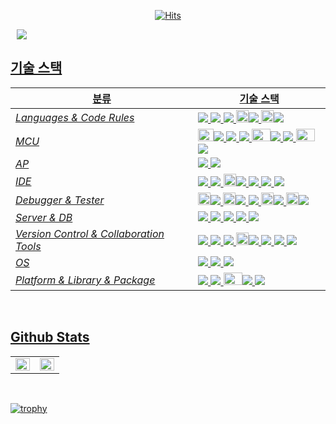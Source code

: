 
<div align="center">

[![Hits](https://hits.seeyoufarm.com/api/count/incr/badge.svg?url=https%3A%2F%2Fgithub.com%2Fyumdari%2Fhit-counter&count_bg=%2379C83D&title_bg=%23555555&icon=&icon_color=%23E7E7E7&title=hits&edge_flat=false)](https://hits.seeyoufarm.com)
</div>

</a> <a href="https://instagram.com/salt_hunny">
    <img 
        src="http://img.shields.io/badge/-Instagram-black?style=flat&logo=Instagram&link=https://instagram.com/salt_hunny/"
        style="height : auto; margin-left : 10px; margin-right : 10px;"/>
    

## 기술 스택

| <center>분류</center> |<center>기술 스택</center>|
| :-------------------- | :-------------------------------------------------------------------------------------------------------------------------------------------------------------------------------------------------------------------------------------------------------------------------------------------------------------------------------------------------------------------------------------------------------------------------------------------- |
| *Languages & Code Rules*|<img src="https://img.shields.io/badge/C-A8B9CC?style=flat-square&logo=Coursera&logoColor=white"/> <img src="https://img.shields.io/badge/C++-00599C?style=flat-square&logo=C%2B%2B&logoColor=white"/> <img src="https://img.shields.io/badge/Python-3776AB?style=flat-square&logo=Python&logoColor=white"/> <img src="https://user-images.githubusercontent.com/91246353/194322261-655a7117-69db-42ab-a81c-0b75241018d4.png" width=20 height=20/><img src="https://img.shields.io/badge/MISRA C-862633?style=flat-square"/> <img src="https://user-images.githubusercontent.com/91246353/194736240-2b747fe3-337b-4614-9e05-18cecf0b338c.png" width=20 height=20/><img src="https://img.shields.io/badge/CAPL-B70032?style=flat-square"/>|
| *MCU*| <img src="https://user-images.githubusercontent.com/91246353/193260442-710eeb9e-9557-4740-bf60-0185e366465d.png" width=25 height=20/><img src="https://img.shields.io/badge/ATmega128-3676C4?style=flat-square"/> <img src="https://img.shields.io/badge/ESP32-E7352C?style=flat-square&logo=Espressif&logoColor=white"/> <img src="https://img.shields.io/badge/STM32F103RB-03234B?style=flat-square&logo=STMicroelectronics&logoColor=white"/> <img src="https://user-images.githubusercontent.com/91246353/211160484-dba33e2c-391e-4e7e-b67f-1236e43196e7.png" width=30 height=20/><img src="https://img.shields.io/badge/xc2200-1968E7?style=flat-square"/> <img src="https://img.shields.io/badge/SPC560B-03234B?style=flat-square&logo=STMicroelectronics&logoColor=white"/> <img src="https://user-images.githubusercontent.com/91246353/194317910-343d4bdd-7973-4802-9660-cc21083d02e1.png" width=30 height=20/><img src="https://img.shields.io/badge/RH850-29289D?style=flat-square"/>|
| *AP*| <img src="https://img.shields.io/badge/Raspberry Pi-A22846?style=flat-square&logo=Raspberry Pi&logoColor=white"/> <img src="https://img.shields.io/badge/Jetson Nano-76B900?style=flat-square&logo=NVIDIA&logoColor=white"/> |
| *IDE*| <img src="https://img.shields.io/badge/Visual Studio-5C2D91?style=flat-square&logo=Visual Studio&logoColor=white"/> <img src="https://img.shields.io/badge/VS Code-007ACC?style=flat-square&logo=Visual Studio Code&logoColor=white"/> <img src="https://user-images.githubusercontent.com/91246353/193263639-616ae966-3ebf-4433-af37-fc8a2b906a0e.png" width=20 height=20/><img src="https://img.shields.io/badge/MicrochipStudio-EC1B24?style=flat-square"/> <img src="https://img.shields.io/badge/STM32CubeIDE-03234B?style=flat-square&logo=STMicroelectronics&logoColor=white"/> <img src="https://img.shields.io/badge/SPC5Studio-03234B?style=flat-square&logo=STMicroelectronics&logoColor=white"/> <img src="https://img.shields.io/badge/PyCharm-000000?style=flat-square&logo=PyCharm&logoColor=white"/>|
| *Debugger & Tester*|<img src="https://user-images.githubusercontent.com/91246353/194736114-dfeef2da-8494-46bc-ae8f-f983d1dffe63.png" width=20 height=20/><img src="https://img.shields.io/badge/TRACE32-152877?style=flat-square"/> <img src="https://user-images.githubusercontent.com/91246353/194736240-2b747fe3-337b-4614-9e05-18cecf0b338c.png" width=20 height=20/><img src="https://img.shields.io/badge/CANoe-B70032?style=flat-square"/> <img src="https://img.shields.io/badge/Wireshark-1679A7?style=flat-square&logo=Wireshark&logoColor=white"/> <img src="https://user-images.githubusercontent.com/91246353/194736510-4cb401a9-90e0-4471-970c-5b21a842ae42.png" width=20 height=20/><img src="https://img.shields.io/badge/CODESCROLL-D2B300?style=flat-square"/> <img src="https://user-images.githubusercontent.com/91246353/194736706-b6fe8757-6298-4adc-a8f6-0680c2494c74.png" width=20 height=20/><img src="https://img.shields.io/badge/Polyspace-D16432?style=flat-square"/> |
| *Server & DB*|<img src="https://img.shields.io/badge/MSSQL-CC2927?style=flat-square&logo=Microsoft SQL Server&logoColor=white"/>  <img src="https://img.shields.io/badge/Apache-D22128?style=flat-square&logo=Apache&logoColor=white"/> <img src="https://img.shields.io/badge/PHP-777BB4?style=flat-square&logo=PHP&logoColor=white"/> <img src="https://img.shields.io/badge/MySQL-4479A1?style=flat-square&logo=MySQL&logoColor=white"/> <img src="https://img.shields.io/badge/MariaDB-003545?style=flat-square&logo=MariaDB&logoColor=white"/>|
| *Version Control & Collaboration Tools*| <img src="https://img.shields.io/badge/Git-F05032?style=flat-square&logo=Git&logoColor=white"/> <img src="https://img.shields.io/badge/GitHub-181717?style=flat-square&logo=GitHub&logoColor=white"/> <img src="https://img.shields.io/badge/GitLab-FC6D26?style=flat-square&logo=GitLab&logoColor=white"/> <img src="https://user-images.githubusercontent.com/91246353/194736992-2e541a6c-1904-4ff7-9704-d547273d564a.png" width=20 height=20/><img src="https://img.shields.io/badge/TortoiseGit-4D91B6?style=flat-square"/> <img src="https://img.shields.io/badge/Redmine-B32024?style=flat-square&logo=Redmine&logoColor=white"/> <img src="https://img.shields.io/badge/Google Docs-4285F4?style=flat-square&logo=Google&logoColor=white"/> <img src="https://img.shields.io/badge/Notion-000000?style=flat-square&logo=Notion&logoColor=white"/>|
| *OS*|<img src="https://img.shields.io/badge/Windows10-0078D6?style=flat-square&logo=Windows&logoColor=white"/> <img src="https://img.shields.io/badge/Ubuntu-E95420?style=flat-square&logo=Ubuntu&logoColor=white"/> <img src="https://img.shields.io/badge/Kali Linux-557C94?style=flat-square&logo=Kali Linux&logoColor=white"/>|
| *Platform & Library & Package*|<img src="https://img.shields.io/badge/ROS-22314E?style=flat-square&logo=ROS&logoColor=white"/> <img src="https://img.shields.io/badge/OpenCV-5C3EE8?style=flat-square&logo=OpenCV&logoColor=white"/> <img src="https://user-images.githubusercontent.com/91246353/194324224-ae354cd2-4dcd-446c-a306-ae6ec60d3c51.png" width=30 height=20/><img src="https://img.shields.io/badge/AUTOSAR-FE0A1C?style=flat-square"/> <img src="https://img.shields.io/badge/TensorFlow-FF6F00?style=flat-square&logo=TensorFlow&logoColor=white"/>|
<br>

## Github Stats  
<table><tr><td valign="top" width="50%">

<img src="https://github-readme-stats.vercel.app/api?username=yumdari&show_icons=true&count_private=true&hide_border=true" align="left" style="width: 100%" />

</td><td valign="top" width="50%">

<img src="https://github-readme-stats.vercel.app/api/top-langs/?username=yumdari&hide_border=true&layout=compact" align="left" style="width: 100%" />

</td></tr></table>  

<br/>  

[![trophy](https://github-profile-trophy.vercel.app/?username=yumdari&row=1)](https://github.com/ryo-ma/github-profile-trophy)
